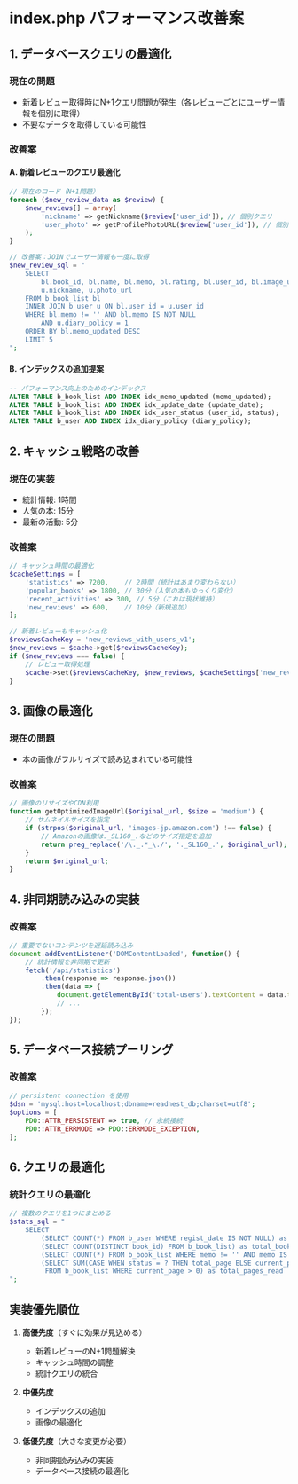 # index.php パフォーマンス改善案

## 1. データベースクエリの最適化

### 現在の問題
- 新着レビュー取得時にN+1クエリ問題が発生（各レビューごとにユーザー情報を個別に取得）
- 不要なデータを取得している可能性

### 改善案

#### A. 新着レビューのクエリ最適化
```php
// 現在のコード（N+1問題）
foreach ($new_review_data as $review) {
    $new_reviews[] = array(
        'nickname' => getNickname($review['user_id']), // 個別クエリ
        'user_photo' => getProfilePhotoURL($review['user_id']), // 個別クエリ
    );
}

// 改善案：JOINでユーザー情報も一度に取得
$new_review_sql = "
    SELECT 
        bl.book_id, bl.name, bl.memo, bl.rating, bl.user_id, bl.image_url,
        u.nickname, u.photo_url
    FROM b_book_list bl
    INNER JOIN b_user u ON bl.user_id = u.user_id
    WHERE bl.memo != '' AND bl.memo IS NOT NULL
        AND u.diary_policy = 1
    ORDER BY bl.memo_updated DESC
    LIMIT 5
";
```

#### B. インデックスの追加提案
```sql
-- パフォーマンス向上のためのインデックス
ALTER TABLE b_book_list ADD INDEX idx_memo_updated (memo_updated);
ALTER TABLE b_book_list ADD INDEX idx_update_date (update_date);
ALTER TABLE b_book_list ADD INDEX idx_user_status (user_id, status);
ALTER TABLE b_user ADD INDEX idx_diary_policy (diary_policy);
```

## 2. キャッシュ戦略の改善

### 現在の実装
- 統計情報: 1時間
- 人気の本: 15分
- 最新の活動: 5分

### 改善案
```php
// キャッシュ時間の最適化
$cacheSettings = [
    'statistics' => 7200,    // 2時間（統計はあまり変わらない）
    'popular_books' => 1800, // 30分（人気の本もゆっくり変化）
    'recent_activities' => 300, // 5分（これは現状維持）
    'new_reviews' => 600,    // 10分（新規追加）
];

// 新着レビューもキャッシュ化
$reviewsCacheKey = 'new_reviews_with_users_v1';
$new_reviews = $cache->get($reviewsCacheKey);
if ($new_reviews === false) {
    // レビュー取得処理
    $cache->set($reviewsCacheKey, $new_reviews, $cacheSettings['new_reviews']);
}
```

## 3. 画像の最適化

### 現在の問題
- 本の画像がフルサイズで読み込まれている可能性

### 改善案
```php
// 画像のリサイズやCDN利用
function getOptimizedImageUrl($original_url, $size = 'medium') {
    // サムネイルサイズを指定
    if (strpos($original_url, 'images-jp.amazon.com') !== false) {
        // Amazonの画像は._SL160_.などのサイズ指定を追加
        return preg_replace('/\._.*_\./', '._SL160_.', $original_url);
    }
    return $original_url;
}
```

## 4. 非同期読み込みの実装

### 改善案
```javascript
// 重要でないコンテンツを遅延読み込み
document.addEventListener('DOMContentLoaded', function() {
    // 統計情報を非同期で更新
    fetch('/api/statistics')
        .then(response => response.json())
        .then(data => {
            document.getElementById('total-users').textContent = data.total_users;
            // ...
        });
});
```

## 5. データベース接続プーリング

### 改善案
```php
// persistent connection を使用
$dsn = 'mysql:host=localhost;dbname=readnest_db;charset=utf8';
$options = [
    PDO::ATTR_PERSISTENT => true, // 永続接続
    PDO::ATTR_ERRMODE => PDO::ERRMODE_EXCEPTION,
];
```

## 6. クエリの最適化

### 統計クエリの最適化
```php
// 複数のクエリを1つにまとめる
$stats_sql = "
    SELECT 
        (SELECT COUNT(*) FROM b_user WHERE regist_date IS NOT NULL) as total_users,
        (SELECT COUNT(DISTINCT book_id) FROM b_book_list) as total_books,
        (SELECT COUNT(*) FROM b_book_list WHERE memo != '' AND memo IS NOT NULL) as total_reviews,
        (SELECT SUM(CASE WHEN status = ? THEN total_page ELSE current_page END) 
         FROM b_book_list WHERE current_page > 0) as total_pages_read
";
```

## 実装優先順位

1. **高優先度**（すぐに効果が見込める）
   - 新着レビューのN+1問題解決
   - キャッシュ時間の調整
   - 統計クエリの統合

2. **中優先度**
   - インデックスの追加
   - 画像の最適化

3. **低優先度**（大きな変更が必要）
   - 非同期読み込みの実装
   - データベース接続の最適化